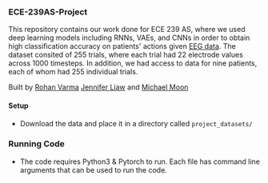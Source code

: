 ### ECE-239AS-Project

This repository contains our work done for ECE 239 AS, where we used deep learning models including RNNs, VAEs, and CNNs in order to obtain high classification accuracy on patients' actions given [EEG data](https://en.wikipedia.org/wiki/Electroencephalography). The dataset consited of 255 trials, where each trial had 22 electrode values across 1000 timesteps. In addition, we had access to data for nine patients, each of whom had 255 individual trials. 

Built by [Rohan Varma](https://github.com/rohan-varma) [Jennifer Liaw](https://github.com/jdliaw) and [Michael Moon](https://github.com/michaelmoon57)

#### Setup

- Download the data and place it in a directory called `project_datasets/`


### Running Code

- The code requires Python3 & Pytorch to run. Each file has command line arguments that can be used to run the code. 

